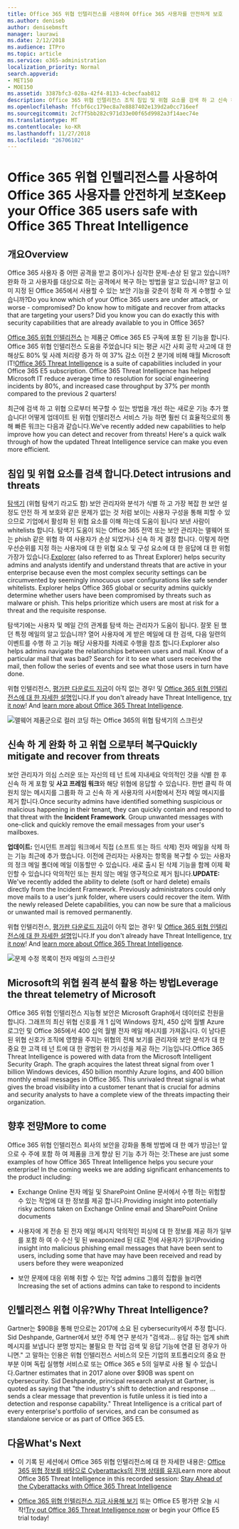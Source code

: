 ```yaml
---
title: Office 365 위협 인텔리전스를 사용하여 Office 365 사용자를 안전하게 보호
ms.author: deniseb
author: denisebmsft
manager: laurawi
ms.date: 2/12/2018
ms.audience: ITPro
ms.topic: article
ms.service: o365-administration
localization_priority: Normal
search.appverid:
- MET150
- MOE150
ms.assetid: 3387bfc3-028a-42f4-8133-4cbecfaab812
description: Office 365 위협 인텔리전스 조직 침입 및 위협 요소를 검색 하 고 신속 하 게 완화 및 위협 으로부터 복구를 통해 하는 방법을 설명 합니다.
ms.openlocfilehash: ffcbf6cc179ec8a7e8887402e139d2a0cc716eef
ms.sourcegitcommit: 2cf7f5bb282c971d33e00f65d9982a3f14aec74e
ms.translationtype: MT
ms.contentlocale: ko-KR
ms.lasthandoff: 11/27/2018
ms.locfileid: "26706102"
---
```

# <a name="keep-your-office-365-users-safe-with-office-365-threat-intelligence"></a><span data-ttu-id="cede3-103">Office 365 위협 인텔리전스를 사용하여 Office 365 사용자를 안전하게 보호</span><span class="sxs-lookup"><span data-stu-id="cede3-103">Keep your Office 365 users safe with Office 365 Threat Intelligence</span></span>

## <a name="overview"></a><span data-ttu-id="cede3-104">개요</span><span class="sxs-lookup"><span data-stu-id="cede3-104">Overview</span></span>

<span data-ttu-id="cede3-p101">Office 365 사용자 중 어떤 공격을 받고 중이거나 심각한 문제-손상 된 알고 있습니까? 완화 하 고 사용자를 대상으로 하는 공격에서 복구 하는 방법을 알고 있습니까? 알고 이미 지정 된 Office 365에서 사용할 수 있는 보안 기능을 갖춘이 정확 하 게 수행할 수 있습니까?</span><span class="sxs-lookup"><span data-stu-id="cede3-p101">Do you know which of your Office 365 users are under attack, or worse - compromised? Do know how to mitigate and recover from attacks that are targeting your users? Did you know you can do exactly this with security capabilities that are already available to you in Office 365?</span></span> 
  
<span data-ttu-id="cede3-p102">[Office 365 위협 인텔리전스](office-365-ti.md) 는 제품군 Office 365 E5 구독에 포함 된 기능을 합니다. Office 365 위협 인텔리전스 도움을 주었습니다 되는 평균 시간 사회 공학 사고에 대 한 해상도 80% 및 사례 처리량 증가 하 여 37% 감소 이전 2 분기에 비해 매월 Microsoft IT!</span><span class="sxs-lookup"><span data-stu-id="cede3-p102">[Office 365 Threat Intelligence](office-365-ti.md) is a suite of capabilities included in your Office 365 E5 subscription. Office 365 Threat Intelligence has helped Microsoft IT reduce average time to resolution for social engineering incidents by 80%, and increased case throughput by 37% per month compared to the previous 2 quarters!</span></span> 
  
<span data-ttu-id="cede3-p103">최근에 검색 하 고 위협 으로부터 복구할 수 있는 방법을 개선 하는 새로운 기능 추가 했습니다! 어떻게 업데이트 된 위협 인텔리전스 서비스 가능 하면 훨씬 더 효율적으로의 통해 빠른 워크는 다음과 같습니다.</span><span class="sxs-lookup"><span data-stu-id="cede3-p103">We've recently added new capabilities to help improve how you can detect and recover from threats! Here's a quick walk through of how the updated Threat Intelligence service can make you even more efficient.</span></span>
  
## <a name="detect-intrusions-and-threats"></a><span data-ttu-id="cede3-112">침입 및 위협 요소를 검색 합니다.</span><span class="sxs-lookup"><span data-stu-id="cede3-112">Detect intrusions and threats</span></span>

<span data-ttu-id="cede3-p104">[탐색기](use-explorer-in-security-and-compliance.md) (위협 탐색기 라고도 함) 보안 관리자와 분석가 식별 하 고 가장 복잡 한 보안 설정도 안전 하 게 보호와 같은 문제가 없는 것 처럼 보이는 사용자 구성을 통해 피할 수 있으므로 기업에서 활성화 된 위협 요소를 이해 하는데 도움이 됩니다 보낸 사람이 whitelists 합니다. 탐색기 도움이 되는 Office 365 전역 또는 보안 관리자는 맬웨어 또는 phish 같은 위협 하 여 사용자가 손상 되었거나 신속 하 게 결정 합니다. 이렇게 하면 우선순위를 지정 하는 사용자에 대 한 위협 요소 및 구성 요소에 대 한 응답에 대 한 위험 가장가 있습니다.</span><span class="sxs-lookup"><span data-stu-id="cede3-p104">[Explorer](use-explorer-in-security-and-compliance.md) (also referred to as Threat Explorer) helps security admins and analysts identify and understand threats that are active in your enterprise because even the most complex security settings can be circumvented by seemingly innocuous user configurations like safe sender whitelists. Explorer helps Office 365 global or security admins quickly determine whether users have been compromised by threats such as malware or phish. This helps prioritize which users are most at risk for a threat and the requisite response.</span></span> 
  
<span data-ttu-id="cede3-p105">탐색기에는 사용자 및 메일 간의 관계를 탐색 하는 관리자가 도움이 됩니다. 잘못 된 했던 특정 메일의 알고 있습니까? 열어 사용자에 게 받은 메일에 대 한 검색, 다음 일련의 이벤트를 수행 하 고 기능 해당 사용자를 차례로 수행을 참조 합니다.</span><span class="sxs-lookup"><span data-stu-id="cede3-p105">Explorer also helps admins navigate the relationships between users and mail. Know of a particular mail that was bad? Search for it to see what users received the mail, then follow the series of events and see what those users in turn have done.</span></span>

<span data-ttu-id="cede3-p106">위협 인텔리전스, [평가판 다운로드 지금](https://aka.ms/tryo365threatintel3)이 아직 없는 경우! 및 [Office 365 위협 인텔리전스에 대 한 자세한 설명](https://aka.ms/readmoreabouto365threatintel)입니다.</span><span class="sxs-lookup"><span data-stu-id="cede3-p106">If you don't already have Threat Intelligence, [try it now](https://aka.ms/tryo365threatintel3)! And [learn more about Office 365 Threat Intelligence](https://aka.ms/readmoreabouto365threatintel).</span></span>
  
![맬웨어 제품군으로 컬러 코딩 하는 Office 365의 위협 탐색기의 스크린샷](media/591338dd-252a-437d-b5f2-87aa42e74b0c.png)
  
## <a name="quickly-mitigate-and-recover-from-threats"></a><span data-ttu-id="cede3-122">신속 하 게 완화 하 고 위협 으로부터 복구</span><span class="sxs-lookup"><span data-stu-id="cede3-122">Quickly mitigate and recover from threats</span></span>

<span data-ttu-id="cede3-p107">보안 관리자가 의심 스러운 또는 자신의 테 넌 트에 지내세요 악의적인 것을 식별 한 후 신속 하 게 포함 및 **사고 프레임 워크**와 해당 위협에 응답할 수 있습니다. 한번 클릭 하 여 원치 않는 메시지를 그룹화 하 고 신속 하 게 사용자의 사서함에서 전자 메일 메시지를 제거 합니다.</span><span class="sxs-lookup"><span data-stu-id="cede3-p107">Once security admins have identified something suspicious or malicious happening in their tenant, they can quickly contain and respond to that threat with the **Incident Framework**. Group unwanted messages with one-click and quickly remove the email messages from your user's mailboxes.</span></span> 
  
 <span data-ttu-id="cede3-p108">**업데이트:** 인시던트 프레임 워크에서 직접 (소프트 또는 하드 삭제) 전자 메일을 삭제 하는 기능 최근에 추가 했습니다. 이전에 관리자는 사용자는 항목을 복구할 수 있는 사용자의 정크 메일 폴더에 메일 이동할만 수 있습니다. 새로 출시 된 삭제 기능을 함께 이제 확인할 수 있습니다 악의적인 또는 원치 않는 메일 영구적으로 제거 됩니다.</span><span class="sxs-lookup"><span data-stu-id="cede3-p108">**UPDATE:** We've recently added the ability to delete (soft or hard delete) emails directly from the Incident Framework. Previously administrators could only move mails to a user's junk folder, where users could recover the item. With the newly released Delete capabilities, you can now be sure that a malicious or unwanted mail is removed permanently.</span></span> 
  
<span data-ttu-id="cede3-p109">위협 인텔리전스, [평가판 다운로드 지금](https://aka.ms/tryo365threatintel3)이 아직 없는 경우! 및 [Office 365 위협 인텔리전스에 대 한 자세한 설명](https://aka.ms/readmoreabouto365threatintel)입니다.</span><span class="sxs-lookup"><span data-stu-id="cede3-p109">If you don't already have Threat Intelligence, [try it now](https://aka.ms/tryo365threatintel3)! And [learn more about Office 365 Threat Intelligence](https://aka.ms/readmoreabouto365threatintel).</span></span>
  
![문제 수정 목록이 전자 메일의 스크린샷](media/9d8452d3-d8d2-4b26-81f9-76396e08dd17.png)
  
## <a name="leverage-the-threat-telemetry-of-microsoft"></a><span data-ttu-id="cede3-131">Microsoft의 위협 원격 분석 활용 하는 방법</span><span class="sxs-lookup"><span data-stu-id="cede3-131">Leverage the threat telemetry of Microsoft</span></span>

<span data-ttu-id="cede3-p110">Office 365 위협 인텔리전스 지능형 보안은 Microsoft Graph에서 데이터로 전원을 합니다. 그래프의 최신 위협 신호를 개 1 십억 Windows 장치, 450 십억 월별 Azure 로그인 및 Office 365에서 400 십억 월별 전자 메일 메시지를 가져옵니다. 이 남다른된 위협 신호가 조직에 영향을 주지는 위협의 전체 보기를 관리자와 보안 분석가 대 한 중요 한 고객 테 넌 트에 대 한 광범위 한 가시성을 제공 하는 기능입니다.</span><span class="sxs-lookup"><span data-stu-id="cede3-p110">Office 365 Threat Intelligence is powered with data from the Microsoft Intelligent Security Graph. The graph acquires the latest threat signal from over 1 billion Windows devices, 450 billion monthly Azure logins, and 400 billion monthly email messages in Office 365. This unrivaled threat signal is what gives the broad visibility into a customer tenant that is crucial for admins and security analysts to have a complete view of the threats impacting their organization.</span></span> 
  
## <a name="more-to-come"></a><span data-ttu-id="cede3-135">향후 전망</span><span class="sxs-lookup"><span data-stu-id="cede3-135">More to come</span></span>

<span data-ttu-id="cede3-p111">Office 365 위협 인텔리전스 회사의 보안을 강화을 통해 방법에 대 한 예가 방금는! 앞으로 수 주에 포함 하 여 제품을 크게 향상 된 기능 추가 하는 것:</span><span class="sxs-lookup"><span data-stu-id="cede3-p111">These are just some examples of how Office 365 Threat Intelligence helps you secure your enterprise! In the coming weeks we are adding significant enhancements to the product including:</span></span>
  
- <span data-ttu-id="cede3-138">Exchange Online 전자 메일 및 SharePoint Online 문서에서 수행 하는 위험할 수 있는 작업에 대 한 정보를 제공 합니다.</span><span class="sxs-lookup"><span data-stu-id="cede3-138">Providing insight into potentially risky actions taken on Exchange Online email and SharePoint Online documents</span></span>
    
- <span data-ttu-id="cede3-139">사용자에 게 전송 된 전자 메일 메시지 악의적인 피싱에 대 한 정보를 제공 하가 일부를 포함 하 여 수 수신 및 된 weaponized 된 대로 전에 사용자가 읽기</span><span class="sxs-lookup"><span data-stu-id="cede3-139">Providing insight into malicious phishing email messages that have been sent to users, including some that have may have been received and read by users before they were weaponized</span></span>
    
- <span data-ttu-id="cede3-140">보안 문제에 대응 위해 취할 수 있는 작업 admins 그룹의 집합을 늘리면</span><span class="sxs-lookup"><span data-stu-id="cede3-140">Increasing the set of actions admins can take to respond to incidents</span></span>
    
## <a name="why-threat-intelligence"></a><span data-ttu-id="cede3-141">인텔리전스 위협 이유?</span><span class="sxs-lookup"><span data-stu-id="cede3-141">Why Threat Intelligence?</span></span>

<span data-ttu-id="cede3-p112">Gartner는 $90B을 통해 만으로는 2017에 소요 된 cybersecurity에서 추정 합니다. Sid Deshpande, Gartner에서 보안 주체 연구 분석가 "검색과... 응답 하는 업계 shift 메시지를 보냅니다 분명 방지는 불필요 한 작업 검색 및 응답 기능에 연결 된 경우가 아니면." 고 말하는 인용은 위협 인텔리전스 서비스의 모든 기업의 포트폴리오의 중요 한 부분 이며 독립 실행형 서비스로 또는 Office 365 e 5의 일부로 사용 될 수 있습니다.</span><span class="sxs-lookup"><span data-stu-id="cede3-p112">Gartner estimates that in 2017 alone over $90B was spent on cybersecurity. Sid Deshpande, principal research analyst at Gartner, is quoted as saying that "the industry's shift to detection and response … sends a clear message that prevention is futile unless it is tied into a detection and response capability." Threat Intelligence is a critical part of every enterprise's portfolio of services, and can be consumed as standalone service or as part of Office 365 E5.</span></span>
  
## <a name="whats-next"></a><span data-ttu-id="cede3-146">다음</span><span class="sxs-lookup"><span data-stu-id="cede3-146">What's Next</span></span>

- <span data-ttu-id="cede3-147">이 기록 된 세션에서 Office 365 위협 인텔리전스에 대 한 자세한 내용은: [Office 365 위협 정보를 바탕으로 Cyberattacks의 진행 상태를 유지](https://myignite.microsoft.com/videos/53723)</span><span class="sxs-lookup"><span data-stu-id="cede3-147">Learn more about Office 365 Threat Intelligence in this recorded session: [Stay Ahead of the Cyberattacks with Office 365 Threat Intelligence](https://myignite.microsoft.com/videos/53723)</span></span>
    
- <span data-ttu-id="cede3-148">[Office 365 위협 인텔리전스 지금 사용해 보기](https://aka.ms/tryo365threatintel3) 또는 Office E5 평가판 오늘 시작!</span><span class="sxs-lookup"><span data-stu-id="cede3-148">[Try out Office 365 Threat Intelligence now](https://aka.ms/tryo365threatintel3) or begin your Office E5 trial today!</span></span> 
    

